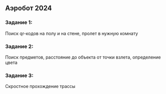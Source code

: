 ## Аэробот 2024


### Задание 1:
Поиск qr-кодов на полу и на стене, пролет в нужную комнату

### Задание 2:
Поиск предметов, расстояние до объекта от точки взлета, 
определение цвета

### Задание 3:
Скростное прохождение трассы
